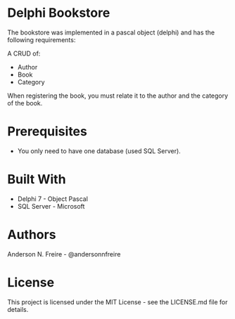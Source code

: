 # Delphi Bookstore

The bookstore was implemented in a pascal object (delphi) and has the following requirements:

A CRUD of:
- Author
- Book
- Category

When registering the book, you must relate it to the author and the category of the book.
  
# Prerequisites
- You only need to have one database (used SQL Server).

# Built With
 - Delphi 7 - Object Pascal
 - SQL Server - Microsoft

# Authors
Anderson N. Freire - @andersonnfreire

# License
This project is licensed under the MIT License - see the LICENSE.md file for details.
